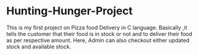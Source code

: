 # Hunting-Hunger-Project
This is my first project on Pizza food Delivery in C language. Basically ,it tells the customer that their food is in stock or not and to deliver their food as per respective amount. Here, Admin can also checkout either updated stock and available stock.

